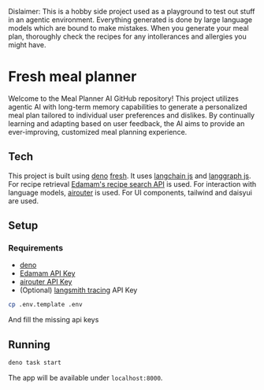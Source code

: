 Dislaimer: This is a hobby side project used as a playground to test out stuff in an agentic environment. Everything generated is done by large language models which are bound to make mistakes. When you generate your meal plan, thoroughly check the recipes for any intollerances and allergies you might have.

# Fresh meal planner
Welcome to the Meal Planner AI GitHub repository! This project utilizes agentic AI with long-term memory capabilities to generate a personalized meal plan tailored to individual user preferences and dislikes. By continually learning and adapting based on user feedback, the AI aims to provide an ever-improving, customized meal planning experience.

## Tech
This project is built using [deno](https://deno.com/) [fresh](https://fresh.deno.dev/). It uses [langchain js](https://js.langchain.com/v0.2/docs/introduction/) and [langgraph js](https://langchain-ai.github.io/langgraphjs/). For recipe retrieval [Edamam's recipe search API](https://developer.edamam.com/edamam-docs-recipe-api) is used. For interaction with language models, [airouter](https://airouter.io) is used. For UI components, tailwind and daisyui are used.

## Setup

### Requirements
- [deno](https://docs.deno.com/runtime/fundamentals/installation/)
- [Edamam API Key](https://developer.edamam.com/edamam-docs-recipe-api)
- [airouter API Key](https://airouter.io/docs/quickstart/getting-started)
- (Optional) [langsmith tracing](https://www.langchain.com/langsmith) API Key

```sh
cp .env.template .env
```
And fill the missing api keys

## Running

```sh
deno task start
```

The app will be available under `localhost:8000`.

